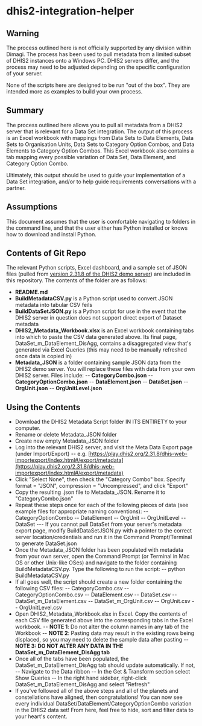 # dhis2-integration-helper
## Warning
The process outlined here is not officially supported by any division within Dimagi. The process has been used to pull metadata from a limited subset of DHIS2 instances onto a Windows PC. DHIS2 servers differ, and the process may need to be adjusted depending on the specific configuration of your server.

None of the scripts here are designed to be run "out of the box". They are intended more as examples to build your own process.

## Summary
The process outlined here allows you to pull all metadata from a DHIS2 server that is relevant for a Data Set integration. The output of this process is an Excel workbook with mappings from Data Sets to Data Elements, Data Sets to Organisation Units, Data Sets to Category Option Combos, and Data Elements to Category Option Combos. This Excel workbook also contains a tab mapping every possible variation of Data Set, Data Element, and Category Option Combo.

Ultimately, this output should be used to guide your implementation of a Data Set integration, and/or to help guide requirements conversations with a partner.

## Assumptions
This document assumes that the user is comfortable navigating to folders in the command line, and that the user either has Python installed or knows how to download and install Python.

## Contents of Git Repo
The relevant Python scripts, Excel dashboard, and a sample set of JSON files (pulled from [version 2.31.8 of the DHIS2 demo server](https://play.dhis2.org/2.31.8/)) are included in this repository. The contents of the folder are as follows:
- **README.md**
- **BuildMetadataCSV.py** is a Python script used to convert JSON metadata into tabular CSV feils
- **BuildDataSetJSON.py** is a Python script for use in the event that the DHIS2 server in question does not support direct export of Dataset metadata
- **DHIS2_Metadata_Workbook.xlsx** is an Excel workbook containing tabs into which to paste the CSV data generated above. Its final page, DataSet_m_DataElement_DisAgg, contains a disaggregated view that's generated via Excel Queries (this may need to be manually refreshed once data is copied in)
- **Metadata_JSON** is a folder containing sample JSON data from the DHIS2 demo server. You will replace these files with data from your own DHIS2 server. Files include:
-- **CategoryCombo.json**
-- **CategoryOptionCombo.json**
-- **DataElement.json**
-- **DataSet.json**
-- **OrgUnit.json**
-- **OrgUnitLevel.json**

## Using the Contents
- Download the DHIS2 Metadata Script folder IN ITS ENTIRETY to your computer.
- Rename or delete Metadata_JSON folder
- Create new empty Metadata_JSON folder
- Log into the relevant DHIS2 server, and visit the Meta Data Export page (under Import/Export)
-- e.g. [https://play.dhis2.org/2.31.8/dhis-web-importexport/index.html#/export/metadata](https://play.dhis2.org/2.31.8/dhis-web-importexport/index.html#/export/metadata)
- Click "Select None", then check the "Category Combo" box. Specify format = "JSON", compression = "Uncompressed", and click "Export"
- Copy the resulting .json file to Metadata_JSON. Rename it to "CategoryCombo.json"
- Repeat these steps once for each of the following pieces of data (see example files for appropriate naming conventions):
-- CategoryOptionCombo
-- DataElement
-- OrgUnit
-- OrgUnitLevel
-- DataSet
--- If you cannot pull DataSet from your server's metadata export page, modify BuildDataSetJSON.py with a pointer to the correct server location/credentials and run it in the Command Prompt/Terminal to generate DataSet.json
- Once the Metadata_JSON folder has been populated with metadata from your own server, open the Command Prompt (or Terminal in Mac OS or other Unix-like OSes) and navigate to the folder containing BuildMetadataCSV.py. Type the following to run the script:
-- python BuildMetadataCSV.py
- If all goes well, the script should create a new folder containing the following CSV files:
-- CategoryCombo.csv
-- CategoryOptionCombo.csv
-- DataElement.csv
-- DataSet.csv
-- DataSet_m_DataElement.csv
-- DataSet_m_OrgUnit.csv
-- OrgUnit.csv
-- OrgUnitLevel.csv
- Open DHIS2_Metadata_Workbook.xlsx in Excel. Copy the contents of each CSV file generated above into the corresponding tabs in the Excel workbook.
-- **NOTE 1**: Do not alter the column names in any tab of the Workbook
-- **NOTE 2**: Pasting data may result in the existing rows being displaced, so you may need to delete the sample data after pasting
-- **NOTE 3: DO NOT ALTER ANY DATA IN THE DataSet_m_DataElement_DisAgg tab**
- Once all of the tabs have been populated, the DataSet_m_DataElement_DisAgg tab should update automatically. If not, 
-- Navigate to the Data ribbon
-- In the Get & Transform section select Show Queries
-- In the right hand sidebar, right-click DataSet_m_DataElement_DisAgg and select "Refresh"
- If you've followed all of the above steps and all of the planets and constellations have aligned, then congratulations! You can now see every individual DataSet/DataElement/CategoryOptionCombo variation in the DHIS2 data set! From here, feel free to hide, sort and filter data to your heart's content.
